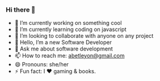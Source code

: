 ### Hi there 👋
- 🔭 I’m currently working on something cool
- 🌱 I’m currently learning coding on javascript
- 👯 I’m looking to collaborate with anyone on any project
- 🤔 Hello, I’m a new Software Developer 
- 💬 Ask me about software development
- 📫 How to reach me: abetleyon@gmail.com
- 😄 Pronouns: she/her
- ⚡ Fun fact: I ❤️ gaming & books.
